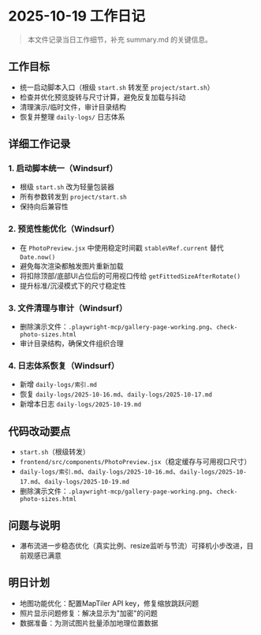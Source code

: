 # 2025-10-19 工作日记
> 本文件记录当日工作细节，补充 summary.md 的关键信息。

## 工作目标
- 统一启动脚本入口（根级 `start.sh` 转发至 `project/start.sh`）
- 检查并优化预览旋转与尺寸计算，避免反复加载与抖动
- 清理演示/临时文件，审计目录结构
- 恢复并整理 `daily-logs/` 日志体系

## 详细工作记录

### 1. 启动脚本统一（Windsurf）
- 根级 `start.sh` 改为轻量包装器
- 所有参数转发到 `project/start.sh`
- 保持向后兼容性

### 2. 预览性能优化（Windsurf）
- 在 `PhotoPreview.jsx` 中使用稳定时间戳 `stableVRef.current` 替代 `Date.now()`
- 避免每次渲染都触发图片重新加载
- 将扣除顶部/底部UI占位后的可用视口传给 `getFittedSizeAfterRotate()`
- 提升标准/沉浸模式下的尺寸稳定性

### 3. 文件清理与审计（Windsurf）
- 删除演示文件：`.playwright-mcp/gallery-page-working.png`、`check-photo-sizes.html`
- 审计目录结构，确保文件组织合理

### 4. 日志体系恢复（Windsurf）
- 新增 `daily-logs/索引.md`
- 恢复 `daily-logs/2025-10-16.md`、`daily-logs/2025-10-17.md`
- 新增本日志 `daily-logs/2025-10-19.md`

## 代码改动要点
- `start.sh`（根级转发）
- `frontend/src/components/PhotoPreview.jsx`（稳定缓存与可用视口尺寸）
- `daily-logs/索引.md`、`daily-logs/2025-10-16.md`、`daily-logs/2025-10-17.md`、`daily-logs/2025-10-19.md`
- 删除演示文件：`.playwright-mcp/gallery-page-working.png`、`check-photo-sizes.html`

## 问题与说明
- 瀑布流进一步稳态优化（真实比例、resize监听与节流）可择机小步改进，目前观感已满意

## 明日计划
- 地图功能优化：配置MapTiler API key，修复缩放跳跃问题
- 照片显示问题修复：解决显示为"加密"的问题
- 数据准备：为测试图片批量添加地理位置数据
